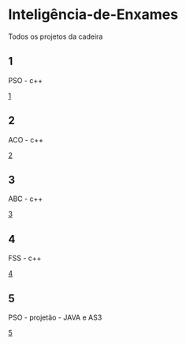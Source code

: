 # Inteligência-de-Enxames
Todos os projetos da cadeira

## 1
PSO - c++

[1](https://github.com/iagows/Intelig-ncia-de-Enxames/tree/master/entrega_1)

## 2
ACO - c++

[2](https://github.com/iagows/Intelig-ncia-de-Enxames/tree/master/entrega_2)

## 3
ABC - c++

[3](https://github.com/iagows/Intelig-ncia-de-Enxames/tree/master/entrega_3)

## 4
FSS - c++

[4](https://github.com/iagows/Intelig-ncia-de-Enxames/tree/master/entrega_4)

## 5
PSO - projetão - JAVA e AS3

[5](https://github.com/iagows/Intelig-ncia-de-Enxames/tree/master/entrega_5)

